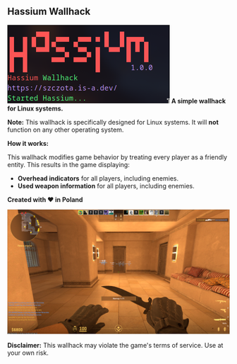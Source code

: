 ## Hassium Wallhack 
![alt text](assets/ui.png)
**A simple wallhack for Linux systems.**

**Note:** This wallhack is specifically designed for Linux systems. It will **not** function on any other operating system.

**How it works:**

This wallhack modifies game behavior by treating every player as a friendly entity. 
This results in the game displaying:

* **Overhead indicators** for all players, including enemies.
* **Used weapon information** for all players, including enemies.

**Created with ❤️ in Poland**

![alt text](assets/ingame.png)

**Disclaimer:** This wallhack may violate the game's terms of service. Use at your own risk.
